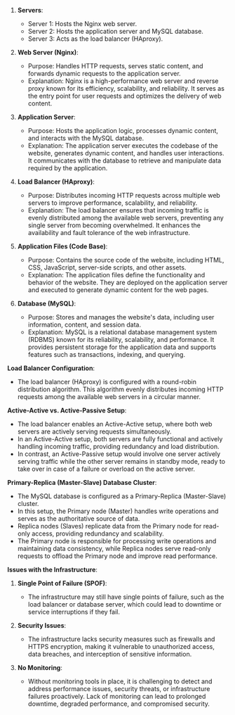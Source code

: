 1. **Servers**:
   - Server 1: Hosts the Nginx web server.
   - Server 2: Hosts the application server and MySQL database.
   - Server 3: Acts as the load balancer (HAproxy).

2. **Web Server (Nginx)**:
   - Purpose: Handles HTTP requests, serves static content, and forwards dynamic requests to the application server.
   - Explanation: Nginx is a high-performance web server and reverse proxy known for its efficiency, scalability, and reliability. It serves as the entry point for user requests and optimizes the delivery of web content.

3. **Application Server**:
   - Purpose: Hosts the application logic, processes dynamic content, and interacts with the MySQL database.
   - Explanation: The application server executes the codebase of the website, generates dynamic content, and handles user interactions. It communicates with the database to retrieve and manipulate data required by the application.

4. **Load Balancer (HAproxy)**:
   - Purpose: Distributes incoming HTTP requests across multiple web servers to improve performance, scalability, and reliability.
   - Explanation: The load balancer ensures that incoming traffic is evenly distributed among the available web servers, preventing any single server from becoming overwhelmed. It enhances the availability and fault tolerance of the web infrastructure.

5. **Application Files (Code Base)**:
   - Purpose: Contains the source code of the website, including HTML, CSS, JavaScript, server-side scripts, and other assets.
   - Explanation: The application files define the functionality and behavior of the website. They are deployed on the application server and executed to generate dynamic content for the web pages.

6. **Database (MySQL)**:
   - Purpose: Stores and manages the website's data, including user information, content, and session data.
   - Explanation: MySQL is a relational database management system (RDBMS) known for its reliability, scalability, and performance. It provides persistent storage for the application data and supports features such as transactions, indexing, and querying.

**Load Balancer Configuration**:
- The load balancer (HAproxy) is configured with a round-robin distribution algorithm. This algorithm evenly distributes incoming HTTP requests among the available web servers in a circular manner.

**Active-Active vs. Active-Passive Setup**:
- The load balancer enables an Active-Active setup, where both web servers are actively serving requests simultaneously.
- In an Active-Active setup, both servers are fully functional and actively handling incoming traffic, providing redundancy and load distribution.
- In contrast, an Active-Passive setup would involve one server actively serving traffic while the other server remains in standby mode, ready to take over in case of a failure or overload on the active server.

**Primary-Replica (Master-Slave) Database Cluster**:
- The MySQL database is configured as a Primary-Replica (Master-Slave) cluster.
- In this setup, the Primary node (Master) handles write operations and serves as the authoritative source of data.
- Replica nodes (Slaves) replicate data from the Primary node for read-only access, providing redundancy and scalability.
- The Primary node is responsible for processing write operations and maintaining data consistency, while Replica nodes serve read-only requests to offload the Primary node and improve read performance.

**Issues with the Infrastructure**:

1. **Single Point of Failure (SPOF)**:
   - The infrastructure may still have single points of failure, such as the load balancer or database server, which could lead to downtime or service interruptions if they fail.

2. **Security Issues**:
   - The infrastructure lacks security measures such as firewalls and HTTPS encryption, making it vulnerable to unauthorized access, data breaches, and interception of sensitive information.

3. **No Monitoring**:
   - Without monitoring tools in place, it is challenging to detect and address performance issues, security threats, or infrastructure failures proactively. Lack of monitoring can lead to prolonged downtime, degraded performance, and compromised security.
